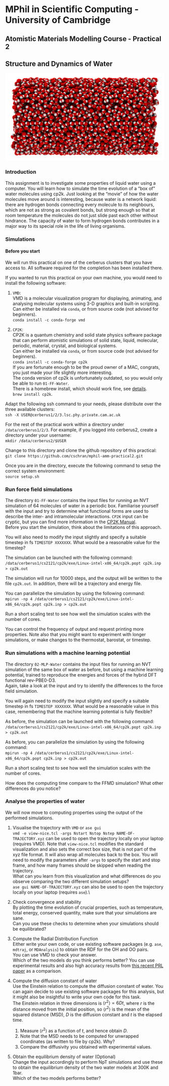 # MPhil in Scientific Computing - University of Cambridge
## Atomistic Materials Modelling Course - Practical 2

## Structure and Dynamics of Water

![A box of Water](water.jpg)

### Introduction
This assignment is to investigate some properties of liquid water using a computer.
You will learn how to simulate the time evolution of a “box of” water molecules using cp2k.
Just looking at the “movie” of how the water molecules move around is interesting, because water is a network liquid:
there are hydrogen bonds connecting every molecule to its neighbours, which are not as strong as covalent bonds, but strong enough so that at room temperature the molecules do not just slide past each other without hindrance.
The capacity of water to form hydrogen bonds contributes in a major way to its special role in the life of living organisms.

### Simulations

#### Before you start
We will run this practical on one of the cerberus clusters that you have access to.
All software required for the completion has been installed there.

If you wanted to run this practical on your own machine, you would need to install the following software:

1. `VMD`:\
VMD is a molecular visualization program for displaying, animating, and analysing molecular systems using 3-D graphics and built-in scripting.\
Can either be installed via `conda`, or from source code (not advised for beginners).\
`conda install -c conda-forge vmd`

2. `CP2K`:\
CP2K is a quantum chemistry and solid state physics software package that can perform atomistic simulations of solid state, liquid, molecular, periodic, material, crystal, and biological systems.\
Can either be installed via `conda`, or from source code (not advised for beginners).\
`conda install -c conda-forge cp2k`\
If you are fortunate enough to be the proud owner of a MAC, congrats, you just made your life slightly more interesting.\
The conda version of cp2k is unfortunately outdated, so you would only be able to run `01-FF-Water`.\
There is a homebrew install, which should work fine, see [details](https://www.cp2k.org/howto:compile_on_macos).\
`brew install cp2k`.

Adapt the following ssh command to your needs, please distribute over the three available clusters:\
`ssh -X USER@cerberus1/2/3.lsc.phy.private.cam.ac.uk`

For the rest of the practical work within a directory under `/data/cerberus1/2/3`. For example, if you logged into cerberus2, create a directory under your username:\
`mkdir /data/cerberus2/$USER`

Change to this directory and clone the github repository of this practical:\
`git clone https://github.com/cschran/mphil-amm-practical2.git`

Once you are in the directory, execute the following command to setup the correct system environment:\
`source setup.sh`

### Run force field simulations
The directory `01-FF-Water` contains the input files for running an NVT simulation of 64 molecules of water in a periodic box. 
Familiarise yourself with the input and try to determine what functional forms are used to describe the inter- and intramolecular interactions.
`CP2K` input can be cryptic, but you can find more information in the [CP2K Manual](https://manual.cp2k.org/trunk/).\
Before you start the simulation, think about the limitations of this approach.

You will also need to modify the input slightly and specify a suitable timestep in fs `TIMESTEP XXXXXXX`. What would be a reasonable value for the timestep? 

The simulation can be launched with the following command:\
`/data/cerberus1/cs2121/cp2k/exe/Linux-intel-x86_64/cp2k.popt cp2k.inp > cp2k.out`

The simulation will run for 10000 steps, and the output will be written to the file `cp2k.out`. In addition, there will be a trajectory and energy file.

You can parallelize the simulation by using the following command:\
`mpirun -np 4 /data/cerberus1/cs2121/cp2k/exe/Linux-intel-x86_64/cp2k.popt cp2k.inp > cp2k.out`

Run a short scaling test to see how well the simulation scales with the number of cores.

You can control the frequency of output and request printing more properties. Note also that you might want to experiment with longer simulations, or make changes to the thermostat, barostat, or timestep.

### Run simulations with a machine learning potential
The directory `02-MLP-Water` contains the input files for running an NVT simulation of the same box of water as before, but using a machine learning potential, trained to reproduce the energies and forces of the hybrid DFT functional rev-PBE0-D3.\
Again, take a look at the input and try to identify the differences to the force field simulation.

You will again need to modify the input slightly and specify a suitable timestep in fs `TIMESTEP XXXXXXX`. What would be a reasonable value in this case, remembering that the machine learning potential is fully flexible?

As before, the simulation can be launched with the following command:\
`/data/cerberus1/cs2121/cp2k/exe/Linux-intel-x86_64/cp2k.popt cp2k.inp > cp2k.out`

As before, you can parallelize the simulation by using the following command:\
`mpirun -np 4 /data/cerberus1/cs2121/cp2k/exe/Linux-intel-x86_64/cp2k.popt cp2k.inp > cp2k.out`

Run a short scaling test to see how well the simulation scales with the number of cores.

How does the computing time compare to the FFMD simulation? What other differences do you notice?

### Analyse the properties of water
We will now move to computing properties using the output of the performed simulations.

1. Visualise the trajectory with `VMD` or `ase gui`\
`vmd -e view-nice.tcl -args Nstart Nstop Nstep NAME-OF-TRAJECTORY.xyz` can be used to open the trajectory locally on your laptop (requires VMD). Note that `view-nice.tcl` modifies the standard visualization and also sets the correct box size, that is not part of the xyz file format. It will also wrap all molecules back to the box. You will need to modify the parameters after `-args` to specify the start and stop frame, and how many frames should be skipped when reading the trajectory.\
What can you learn from this visualization and what differences do you observe comparing the two different simulation setups?
\
`ase gui NAME-OF-TRAJECTORY.xyz` can also be used to open the trajectory locally on your laptop (requires `ase`).\

2. Check convergence and stability\
By plotting the time evolution of crucial properties, such as temperature, total energy, conserved quantity, make sure that your simulations are sane.\
Can you use these checks to determine when your simulations should be equilibrated?

3. Compute the Radial Distribution Function\
Either write your own code, or use existing software packages (e.g. `ase`, `mdtraj`, or `MDAnalysis`) to obtain the RDF for the OH and OO pairs.\
You can use VMD to check your answer.\
Which of the two models do you think performs better? You can use experimental results and also high accuracy results from [this recent PRL paper](https://journals.aps.org/prl/supplemental/10.1103/PhysRevLett.129.226001) as a comparison.

4. Compute the diffusion constant of water\
Use the Einstein relation to compute the diffusion constant of water. You can again decide to use existing software packages for this analysis, but it might also be insightful to write your own code for this task.\
The Einstein relation in three dimensions is $\langle r^2\rangle = 6Dt$, where $r$ is the distance moved from the initial position, so $\langle r^2 \rangle$ is the mean of the squared distance (MSD), $D$ is the diffusion constant and $t$ is the elapsed time.
    1. Measure $\langle r^2\rangle$ as a function of $t$, and hence obtain $D$.
    2. Note that the MSD needs to be computed for unwrapped coordinates (as written to file by cp2k). Why?
    3. Compare the diffusivity you obtained with experimental values.

5. Obtain the equilibrium density of water (Optional)\
Change the input accordingly to perform NpT simulations and use these to obtain the equilibrium density of the two water models at 300K and 1bar.\
Which of the two models performs better?

